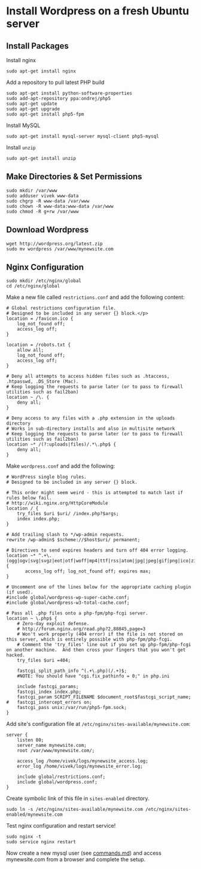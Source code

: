Install Wordpress on a fresh Ubuntu server
===========================================

Install Packages
----------------

Install nginx

    sudo apt-get install nginx

Add a repository to pull latest PHP build

    sudo apt-get install python-software-properties
    sudo add-apt-repository ppa:ondrej/php5
    sudo apt-get update
    sudo apt-get upgrade
    sudo apt-get install php5-fpm

Install MySQL

    sudo apt-get install mysql-server mysql-client php5-mysql

Install `unzip`

    sudo apt-get install unzip


Make Directories & Set Permissions
----------------------------------

    sudo mkdir /var/www
    sudo adduser vivek www-data
    sudo chgrp -R www-data /var/www
    sudo chown -R www-data:www-data /var/www
    sudo chmod -R g+rw /var/www


Download Wordpress
------------------

    wget http://wordpress.org/latest.zip
    sudo mv wordpress /var/www/mynewsite.com


Nginx Configuration
-------------------

    sudo mkdir /etc/nginx/global
    cd /etc/nginx/global

Make a new file called `restrictions.conf` and add the following content:

    # Global restrictions configuration file.
    # Designed to be included in any server {} block.</p>
    location = /favicon.ico {
    	log_not_found off;
    	access_log off;
    }
    
    location = /robots.txt {
    	allow all;
    	log_not_found off;
    	access_log off;
    }
    
    # Deny all attempts to access hidden files such as .htaccess, .htpasswd, .DS_Store (Mac).
    # Keep logging the requests to parse later (or to pass to firewall utilities such as fail2ban)
    location ~ /\. {
    	deny all;
    }
    
    # Deny access to any files with a .php extension in the uploads directory
    # Works in sub-directory installs and also in multisite network
    # Keep logging the requests to parse later (or to pass to firewall utilities such as fail2ban)
    location ~* /(?:uploads|files)/.*\.php$ {
    	deny all;
    }

Make `wordpress.conf` and add the following:

    # WordPress single blog rules.
    # Designed to be included in any server {} block.
    
    # This order might seem weird - this is attempted to match last if rules below fail.
    # http://wiki.nginx.org/HttpCoreModule
    location / {
    	try_files $uri $uri/ /index.php?$args;
    	index index.php;
    }
    
    # Add trailing slash to */wp-admin requests.
    rewrite /wp-admin$ $scheme://$host$uri/ permanent;
    
    # Directives to send expires headers and turn off 404 error logging.
    location ~* ^.+\.(ogg|ogv|svg|svgz|eot|otf|woff|mp4|ttf|rss|atom|jpg|jpeg|gif|png|ico|zip|tgz|gz|rar|bz2|doc|xls|exe|ppt|tar|mid|midi|wav|bmp|rtf)$ {
           access_log off; log_not_found off; expires max;
    }
    
    # Uncomment one of the lines below for the appropriate caching plugin (if used).
    #include global/wordpress-wp-super-cache.conf;
    #include global/wordpress-w3-total-cache.conf;
    
    # Pass all .php files onto a php-fpm/php-fcgi server.
    location ~ \.php$ {
    	# Zero-day exploit defense.
    	# http://forum.nginx.org/read.php?2,88845,page=3
    	# Won't work properly (404 error) if the file is not stored on this server, which is entirely possible with php-fpm/php-fcgi.
    	# Comment the 'try_files' line out if you set up php-fpm/php-fcgi on another machine.  And then cross your fingers that you won't get hacked.
    	try_files $uri =404;
    
    	fastcgi_split_path_info ^(.+\.php)(/.+)$;
    	#NOTE: You should have "cgi.fix_pathinfo = 0;" in php.ini
    
    	include fastcgi_params;
    	fastcgi_index index.php;
    	fastcgi_param SCRIPT_FILENAME $document_root$fastcgi_script_name;
    #	fastcgi_intercept_errors on;
    	fastcgi_pass unix:/var/run/php5-fpm.sock;
    }

Add site's configuration file at `/etc/nginx/sites-available/mynewsite.com`:

    server {
    	listen 80;
    	server_name mynewsite.com;
    	root /var/www/mynewsite.com/;
    
    	access_log /home/vivek/logs/mynewsite_access.log;
    	error_log /home/vivek/logs/mynewsite_error.log;
    
    	include global/restrictions.conf;
    	include global/wordpress.conf;
    }

Create symbolic link of this file in `sites-enabled` directory.

    sudo ln -s /etc/nginx/sites-available/mynewsite.com /etc/nginx/sites-enabled/mynewsite.com

Test nginx configuration and restart service!

    sudo nginx -t
    sudo service nginx restart

Now create a new mysql user (see [commands.md](commands.md)) and access mynewsite.com from a browser and complete the setup.
